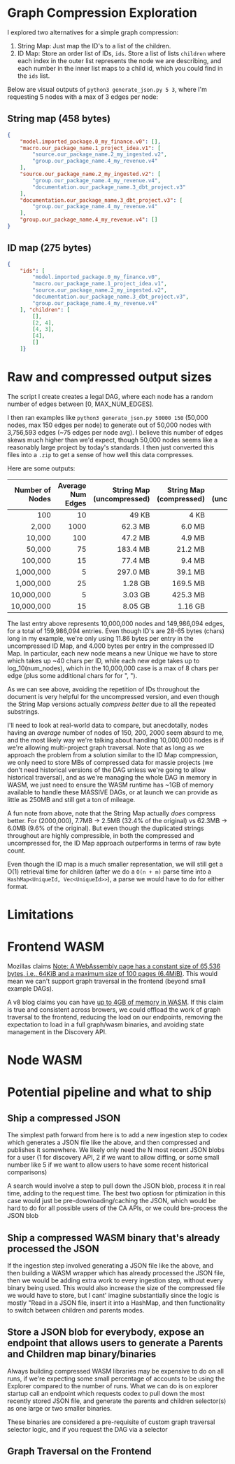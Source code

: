 # Graph Compression Exploration

I explored two alternatives for a simple graph compression: 

1. String Map: Just map the ID's to a list of the children.
2. ID Map: Store an order list of IDs, `ids`. Store a list of lists `children` where each index in the outer list represents the node we are describing, and each number in the inner list maps to a child id, which you could find in the `ids` list.

Below are visual outputs of `python3 generate_json.py 5 3`, where I'm requesting 5 nodes with a max of 3 edges per node:

## String map (458 bytes)

```JSON
{
    "model.imported_package.0_my_finance.v0": [],
    "macro.our_package_name.1_project_idea.v1": [
        "source.our_package_name.2_my_ingested.v2",
        "group.our_package_name.4_my_revenue.v4"
    ],
    "source.our_package_name.2_my_ingested.v2": [
        "group.our_package_name.4_my_revenue.v4",
        "documentation.our_package_name.3_dbt_project.v3"
    ],
    "documentation.our_package_name.3_dbt_project.v3": [
        "group.our_package_name.4_my_revenue.v4"
    ],
    "group.our_package_name.4_my_revenue.v4": []
}
```

## ID map (275 bytes)

```JSON
{
    "ids": [
        "model.imported_package.0_my_finance.v0",
        "macro.our_package_name.1_project_idea.v1",
        "source.our_package_name.2_my_ingested.v2",
        "documentation.our_package_name.3_dbt_project.v3",
        "group.our_package_name.4_my_revenue.v4"
    ], "children": [
        [],
        [2, 4],
        [4, 3],
        [4],
        []
    ]}
```

# Raw and compressed output sizes

The script I create creates a legal DAG, where each node has a random number of edges between [0, MAX_NUM_EDGES].

I then ran examples like `python3 generate_json.py 50000 150` (50,000 nodes, max 150 edges per node) to generate out of 50,000 nodes with 3,756,593 edges (~75 edges per node avg). I believe this number of edges skews much higher than we'd expect, though 50,000 nodes seems like a reasonably large project by today's standards. I then just converted this files into a `.zip` to get a sense of how well this
data compresses.

Here are some outputs:

| Number of Nodes | Average Num Edges | String Map (uncompressed) | String Map (compressed) | ID Map (uncompressed) | ID Map (compressed) |
| --------------: | ----------------: |-------------------------: | ----------------------: | --------------------: | ------------------: |
| 100             | 10                |   49 KB                   |     4 KB                |     9 KB              |     3 KB            |
| 2,000           | 1000              | 62.3 MB                   |   6.0 MB                |   7.7 MB              |   2.5 MB            |
| 10,000          | 100               |  47.2 MB                  |   4.9 MB                |   6.4 MB              |   2.2 MB            |
| 50,000          | 75                | 183.4 MB                  |  21.2 MB                |  28.7 MB              |   9.8 MB            |
| 100,000         | 15                |  77.4 MB                  |   9.4 MB                |  15.5 MB              |   4.6 MB            |
| 1,000,000       | 5                 | 297.0 MB                  |  39.1 MB                |  91.2 MB              |  21.5 MB            |
| 1,000,000       | 25                |  1.28 GB                  | 169.5 MB                | 250.9 MB              |  88.0 MB            |
| 10,000,000      | 5                 |  3.03 GB                  | 425.3 MB                | 972.3 MB              | 242.1 MB            |
| 10,000,000      | 15                |  8.05 GB                  |  1.16 GB                |  1.87 GB              | 640.8 MB            |

The last entry above represents 10,000,000 nodes and 149,986,094 edges, for a total of 159,986,094 entries. Even though ID's are 28-65 bytes (chars) long in my example, we're only using 11.86 bytes per entry in the uncompressed ID Map, and 4.000 bytes per entry in the compressed ID Map. In particular, each new node means a new Unique we have to store which takes up ~40 chars per ID, while each new edge takes up to log_10(num_nodes), which in the 10,000,000 case is a max of 8 chars per edge (plus some additional chars for for ", ").

As we can see above, avoiding the repetition of IDs throughout the document is very helpful for the uncompressed version, and even though the String Map versions actually _compress better_ due to all the repeated substrings.

I'll need to look at real-world data to compare, but anecdotally, nodes having an _average_ number of nodes of 150, 200, 2000 seem absurd to me, and the most likely way we're talking about handling 10,000,000 nodes is if we're allowing multi-project graph traversal. Note that as long as we approach the problem from a solution similar to the ID Map compression, we only need to store MBs of compressed data for massie projects (we don't need historical versions of the DAG unless we're going to allow historical traversal), and as we're managing the whole DAG in memory in WASM, we just need to ensure the WASM runtime has ~1GB of memory available to handle these MASSIVE DAGs, or at launch we can provide as little as 250MB and still get a ton of mileage.

A fun note from above, note that the String Map actually _does_ compress better. For (2000,000), 7.7MB -> 2.5MB (32.4% of the original) vs 62.3MB -> 6.0MB (9.6% of the original). But even though the duplicated strings throughout are highly compressible, in both the compressed and uncompressed for, the ID Map approach outperforms in terms of raw byte count.

Even though the ID map is a much smaller representation, we will still get a O(1) retrieval time for children (after we do a `O(n + m)` parse time into a `HashMap<UniqueId, Vec<UniqueId>>`), a parse we would have to do for either format.

# Limitations

# Frontend WASM

Mozillas claims [Note: A WebAssembly page has a constant size of 65,536 bytes, i.e., 64KiB and a maximum size of 100 pages (6.4MiB)](https://developer.mozilla.org/en-US/docs/WebAssembly/JavaScript_interface/Memory/Memory). This would mean we can't support graph traversal in the frontend (beyond small example DAGs).

A v8 blog claims you can have [up to 4GB of memory in WASM](https://v8.dev/blog/4gb-wasm-memory). If this claim is true and consistent across browers, we could offload the work of graph traversal to the frontend, reducing the load on our endpoints, removing the expectation to load in a full graph/wasm binaries, and avoiding state management in the Discovery API.

# Node WASM

# Potential pipeline and what to ship

## Ship a compressed JSON

The simplest path forward from here is to add a new ingestion step to codex which generates a JSON file like the above, and then compressed and publishes it somewhere. We likely only need the N most recent JSON blobs for a user (1 for discovery API, 2 if we want to allow diffing, or some small number like 5 if we want to allow users to have some recent historical comparisons)

A search would involve a step to pull down the JSON blob, process it in real time, adding to the request time. The best two optiosn for ptimization in this case would just be pre-downloading/caching the JSON, which would be hard to do for all possible users of the CA APIs, or we could bre-process the JSON blob

## Ship a compressed WASM binary that's already processed the JSON

If the ingestion step involved generating a JSON file like the above, and then building a WASM wrapper which has already processed the JSON file, then we would be adding extra work to every ingestion step, without every binary being used. This would also increase the size of the compressed file we would have to store, but I cant' imagine substantially since the logic is mostly "Read in a JSON file, insert it into a HashMap, and then functionality to switch between children and parents modes.

## Store a JSON blob for everybody, expose an endpoint that allows users to generate a Parents and Children map binary/binaries

Always building compressed WASM libraries may be expensive to do on all runs, if we're expecting some small percentage of accounts to be using the Explorer compared to the number of runs. What we can do is on explorer startup call an endpoint which requests codex to pull down the most recently stored JSON file, and generate the parents and children selector(s) as one large or two smaller binaries.

These binaries are considered a pre-requisite of custom graph traversal selector logic, and if you request the DAG via a selector

## Graph Traversal on the Frontend